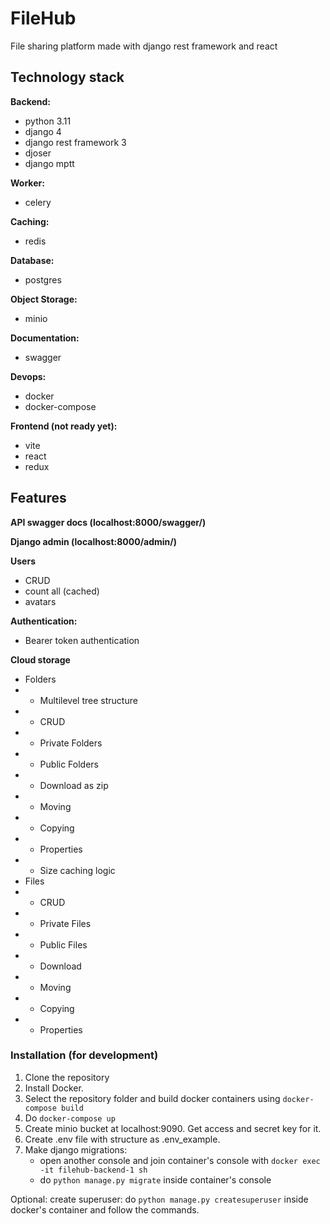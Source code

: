 # FileHub

File sharing platform made with django rest framework and react


## Technology stack

**Backend:**
- python 3.11
- django 4
- django rest framework 3
- djoser
- django mptt

**Worker:**
- celery

**Caching:**
- redis

**Database:**
- postgres

**Object Storage:**
- minio

**Documentation:**
- swagger

**Devops:**
- docker
- docker-compose

**Frontend (not ready yet):**
- vite
- react
- redux


## Features

**API swagger docs (localhost:8000/swagger/)**

**Django admin (localhost:8000/admin/)**

**Users**
- CRUD
- count all (cached)
- avatars

**Authentication:**
- Bearer token authentication 

**Cloud storage**
- Folders
- - Multilevel tree structure
- - CRUD
- - Private Folders
- - Public Folders
- - Download as zip
- - Moving 
- - Copying
- - Properties
- - Size caching logic
- Files
- - CRUD 
- - Private Files
- - Public Files
- - Download
- - Moving
- - Copying
- - Properties


### Installation (for development)

1. Clone the repository
2. Install Docker.
3. Select the repository folder and build docker containers using `docker-compose build`
4. Do `docker-compose up`
5. Create minio bucket at localhost:9090. Get access and secret key for it.
6. Create .env file with structure as .env_example. 
7. Make django migrations: 
   - open another console and join container's console with `docker exec -it filehub-backend-1 sh`
   - do `python manage.py migrate` inside container's console

Optional: create superuser: do `python manage.py createsuperuser` inside docker's container and follow the commands.
